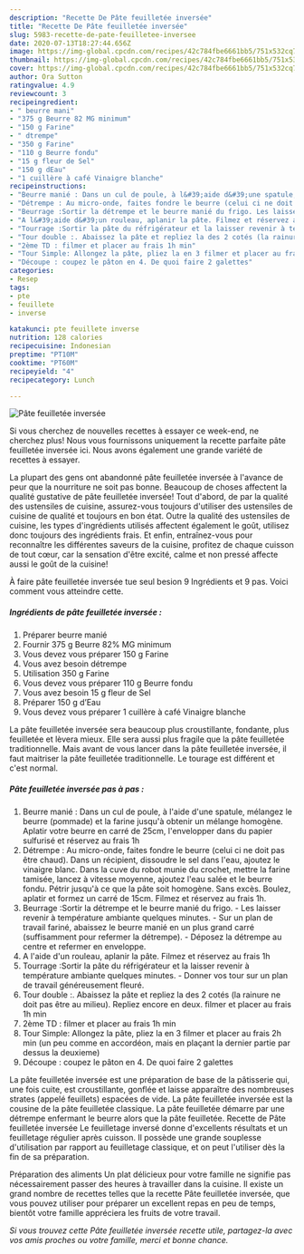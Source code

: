 ```yaml
---
description: "Recette De Pâte feuilletée inversée"
title: "Recette De Pâte feuilletée inversée"
slug: 5983-recette-de-pate-feuilletee-inversee
date: 2020-07-13T18:27:44.656Z
image: https://img-global.cpcdn.com/recipes/42c784fbe6661bb5/751x532cq70/pate-feuilletee-inversee-photo-principale-de-la-recette.jpg
thumbnail: https://img-global.cpcdn.com/recipes/42c784fbe6661bb5/751x532cq70/pate-feuilletee-inversee-photo-principale-de-la-recette.jpg
cover: https://img-global.cpcdn.com/recipes/42c784fbe6661bb5/751x532cq70/pate-feuilletee-inversee-photo-principale-de-la-recette.jpg
author: Ora Sutton
ratingvalue: 4.9
reviewcount: 3
recipeingredient:
- " beurre mani"
- "375 g Beurre 82 MG minimum"
- "150 g Farine"
- " dtrempe"
- "350 g Farine"
- "110 g Beurre fondu"
- "15 g fleur de Sel"
- "150 g dEau"
- "1 cuillère à café Vinaigre blanche"
recipeinstructions:
- "Beurre manié : Dans un cul de poule, à l&#39;aide d&#39;une spatule, mélangez le beurre (pommade) et la farine jusqu&#39;à obtenir un mélange homogène. Aplatir votre beurre en carré de 25cm, l&#39;envelopper dans du papier sulfurisé et réservez au frais 1h"
- "Détrempe : Au micro-onde, faites fondre le beurre (celui ci ne doit pas être chaud). Dans un récipient, dissoudre le sel dans l&#39;eau, ajoutez le vinaigre blanc. Dans la cuve du robot munie du crochet, mettre la farine tamisée, lancez à vitesse moyenne, ajoutez l&#39;eau salée et le beurre fondu. Pétrir jusqu&#39;à ce que la pâte soit homogène. Sans excès. Boulez, aplatir et formez un carré de 15cm. Filmez et réservez au frais 1h."
- "Beurrage :Sortir la détrempe et le beurre manié du frigo. Les laisser revenir à température ambiante quelques minutes. Sur un plan de travail fariné, abaissez le beurre manié en un plus grand carré (suffisamment pour refermer la détrempe). Déposez la détrempe au centre et refermer en enveloppe."
- "A l&#39;aide d&#39;un rouleau, aplanir la pâte. Filmez et réservez au frais 1h"
- "Tourrage :Sortir la pâte du réfrigérateur et la laisser revenir à température ambiante quelques minutes. Donner vos tour sur un plan de travail généreusement fleuré."
- "Tour double :. Abaissez la pâte et repliez la des 2 cotés (la rainure ne doit pas être au milieu). Repliez encore en deux. filmer et placer au frais 1h min"
- "2ème TD : filmer et placer au frais 1h min"
- "Tour Simple: Allongez la pâte, pliez la en 3 filmer et placer au frais 2h min (un peu comme en accordéon, mais en plaçant la dernier partie par dessus la deuxieme)"
- "Découpe : coupez le pâton en 4. De quoi faire 2 galettes"
categories:
- Resep
tags:
- pte
- feuillete
- inverse

katakunci: pte feuillete inverse 
nutrition: 128 calories
recipecuisine: Indonesian
preptime: "PT10M"
cooktime: "PT60M"
recipeyield: "4"
recipecategory: Lunch

---
```



![Pâte feuilletée inversée](https://img-global.cpcdn.com/recipes/42c784fbe6661bb5/751x532cq70/pate-feuilletee-inversee-photo-principale-de-la-recette.jpg)

Si vous cherchez de nouvelles recettes à essayer ce week-end, ne cherchez plus! Nous vous fournissons uniquement la recette parfaite pâte feuilletée inversée ici. Nous avons également une grande variété de recettes à essayer.

La plupart des gens ont abandonné pâte feuilletée inversée à l'avance de peur que la nourriture ne soit pas bonne. Beaucoup de choses affectent la qualité gustative de pâte feuilletée inversée! Tout d'abord, de par la qualité des ustensiles de cuisine, assurez-vous toujours d'utiliser des ustensiles de cuisine de qualité et toujours en bon état. Outre la qualité des ustensiles de cuisine, les types d'ingrédients utilisés affectent également le goût, utilisez donc toujours des ingrédients frais. Et enfin, entraînez-vous pour reconnaître les différentes saveurs de la cuisine, profitez de chaque cuisson de tout cœur, car la sensation d'être excité, calme et non pressé affecte aussi le goût de la cuisine!

<!--inarticleads1-->

À faire pâte feuilletée inversée tue seul besion 9 Ingrédients et 9 pas. Voici comment vous atteindre cette.

##### Ingrédients de pâte feuilletée inversée :

1. Préparer  beurre manié
1. Fournir 375 g Beurre 82% MG minimum
1. Vous devez vous préparer 150 g Farine
1. Vous avez besoin  détrempe
1. Utilisation 350 g Farine
1. Vous devez vous préparer 110 g Beurre fondu
1. Vous avez besoin 15 g fleur de Sel
1. Préparer 150 g d’Eau
1. Vous devez vous préparer 1 cuillère à café Vinaigre blanche


La pâte feuilletée inversée sera beaucoup plus croustillante, fondante, plus feuilletée et lèvera mieux. Elle sera aussi plus fragile que la pâte feuilletée traditionnelle. Mais avant de vous lancer dans la pâte feuilletée inversée, il faut maitriser la pâte feuilletée traditionnelle. Le tourage est différent et c&#39;est normal. 

<!--inarticleads2-->

##### Pâte feuilletée inversée pas à pas :

1. Beurre manié : Dans un cul de poule, à l&#39;aide d&#39;une spatule, mélangez le beurre (pommade) et la farine jusqu&#39;à obtenir un mélange homogène. Aplatir votre beurre en carré de 25cm, l&#39;envelopper dans du papier sulfurisé et réservez au frais 1h
1. Détrempe : Au micro-onde, faites fondre le beurre (celui ci ne doit pas être chaud). Dans un récipient, dissoudre le sel dans l&#39;eau, ajoutez le vinaigre blanc. Dans la cuve du robot munie du crochet, mettre la farine tamisée, lancez à vitesse moyenne, ajoutez l&#39;eau salée et le beurre fondu. Pétrir jusqu&#39;à ce que la pâte soit homogène. Sans excès. Boulez, aplatir et formez un carré de 15cm. Filmez et réservez au frais 1h.
1. Beurrage :Sortir la détrempe et le beurre manié du frigo. - Les laisser revenir à température ambiante quelques minutes. - Sur un plan de travail fariné, abaissez le beurre manié en un plus grand carré (suffisamment pour refermer la détrempe). - Déposez la détrempe au centre et refermer en enveloppe.
1. A l&#39;aide d&#39;un rouleau, aplanir la pâte. Filmez et réservez au frais 1h
1. Tourrage :Sortir la pâte du réfrigérateur et la laisser revenir à température ambiante quelques minutes. - Donner vos tour sur un plan de travail généreusement fleuré.
1. Tour double :. Abaissez la pâte et repliez la des 2 cotés (la rainure ne doit pas être au milieu). Repliez encore en deux. filmer et placer au frais 1h min
1. 2ème TD : filmer et placer au frais 1h min
1. Tour Simple: Allongez la pâte, pliez la en 3 filmer et placer au frais 2h min (un peu comme en accordéon, mais en plaçant la dernier partie par dessus la deuxieme)
1. Découpe : coupez le pâton en 4. De quoi faire 2 galettes


La pâte feuilletée inversée est une préparation de base de la pâtisserie qui, une fois cuite, est croustillante, gonflée et laisse apparaître des nombreuses strates (appelé feuillets) espacées de vide. La pâte feuilletée inversée est la cousine de la pâte feuilletée classique. La pâte feuilletée démarre par une détrempe enfermant le beurre alors que la pâte feuilletée. Recette de Pâte feuilletée inversée Le feuilletage inversé donne d&#39;excellents résultats et un feuilletage régulier après cuisson. Il possède une grande souplesse d&#39;utilisation par rapport au feuilletage classique, et on peut l&#39;utiliser dès la fin de sa préparation. 

<!--inarticleads1-->

<p>
Préparation des aliments Un plat délicieux pour votre famille ne signifie pas nécessairement passer des heures à travailler dans la cuisine. Il existe un grand nombre de recettes telles que la recette Pâte feuilletée inversée, que vous pouvez utiliser pour préparer un excellent repas en peu de temps, bientôt votre famille appréciera les fruits de votre travail.
</p>

<p>
<i>Si vous trouvez cette Pâte feuilletée inversée recette utile, partagez-la avec vos amis proches ou votre famille, merci et bonne chance.</i>
</p>
